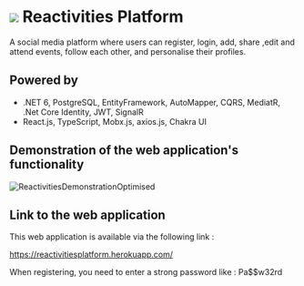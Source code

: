 # ![](client-app/public/assets/ReactivitesLogo.png) Reactivities Platform
A social media platform where users can register, login, add, share ,edit and attend events, follow each other, and personalise their profiles.

## Powered by
- .NET 6, PostgreSQL, EntityFramework, AutoMapper, CQRS, MediatR, .Net Core Identity, JWT, SignalR 
- React.js, TypeScript, Mobx.js, axios.js, Chakra UI

## Demonstration of the web application's functionality
![ReactivitiesDemonstrationOptimised](https://user-images.githubusercontent.com/47597441/159739607-5803058f-0dd6-4385-8c1a-a26b6792b00c.gif)

## Link to the web application
This web application is available via the following link :

https://reactivitiesplatform.herokuapp.com/

When registering, you need to enter a strong password like : Pa$$w32rd
